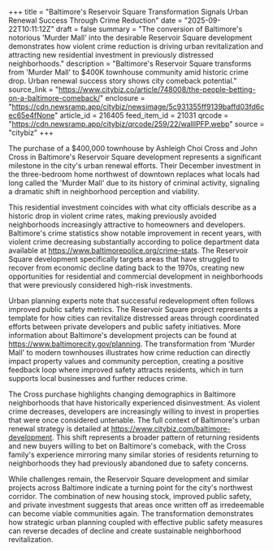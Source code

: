 +++
title = "Baltimore's Reservoir Square Transformation Signals Urban Renewal Success Through Crime Reduction"
date = "2025-09-22T10:11:12Z"
draft = false
summary = "The conversion of Baltimore's notorious 'Murder Mall' into the desirable Reservoir Square development demonstrates how violent crime reduction is driving urban revitalization and attracting new residential investment in previously distressed neighborhoods."
description = "Baltimore's Reservoir Square transforms from 'Murder Mall' to $400K townhouse community amid historic crime drop. Urban renewal success story shows city comeback potential."
source_link = "https://www.citybiz.co/article/748008/the-people-betting-on-a-baltimore-comeback/"
enclosure = "https://cdn.newsramp.app/citybiz/newsimage/5c931355ff9139baffd03fd6cec65e4fNone"
article_id = 216405
feed_item_id = 21031
qrcode = "https://cdn.newsramp.app/citybiz/qrcode/259/22/walllPFP.webp"
source = "citybiz"
+++

<p>The purchase of a $400,000 townhouse by Ashleigh Choi Cross and John Cross in Baltimore's Reservoir Square development represents a significant milestone in the city's urban renewal efforts. Their December investment in the three-bedroom home northwest of downtown replaces what locals had long called the 'Murder Mall' due to its history of criminal activity, signaling a dramatic shift in neighborhood perception and viability.</p><p>This residential investment coincides with what city officials describe as a historic drop in violent crime rates, making previously avoided neighborhoods increasingly attractive to homeowners and developers. Baltimore's crime statistics show notable improvement in recent years, with violent crime decreasing substantially according to police department data available at <a href="https://www.baltimorepolice.org/crime-stats" rel="nofollow" target="_blank">https://www.baltimorepolice.org/crime-stats</a>. The Reservoir Square development specifically targets areas that have struggled to recover from economic decline dating back to the 1970s, creating new opportunities for residential and commercial development in neighborhoods that were previously considered high-risk investments.</p><p>Urban planning experts note that successful redevelopment often follows improved public safety metrics. The Reservoir Square project represents a template for how cities can revitalize distressed areas through coordinated efforts between private developers and public safety initiatives. More information about Baltimore's development projects can be found at <a href="https://www.baltimorecity.gov/planning" rel="nofollow" target="_blank">https://www.baltimorecity.gov/planning</a>. The transformation from 'Murder Mall' to modern townhouses illustrates how crime reduction can directly impact property values and community perception, creating a positive feedback loop where improved safety attracts residents, which in turn supports local businesses and further reduces crime.</p><p>The Cross purchase highlights changing demographics in Baltimore neighborhoods that have historically experienced disinvestment. As violent crime decreases, developers are increasingly willing to invest in properties that were once considered untenable. The full context of Baltimore's urban renewal strategy is detailed at <a href="https://www.citybiz.com/baltimore-development" rel="nofollow" target="_blank">https://www.citybiz.com/baltimore-development</a>. This shift represents a broader pattern of returning residents and new buyers willing to bet on Baltimore's comeback, with the Cross family's experience mirroring many similar stories of residents returning to neighborhoods they had previously abandoned due to safety concerns.</p><p>While challenges remain, the Reservoir Square development and similar projects across Baltimore indicate a turning point for the city's northwest corridor. The combination of new housing stock, improved public safety, and private investment suggests that areas once written off as irredeemable can become viable communities again. The transformation demonstrates how strategic urban planning coupled with effective public safety measures can reverse decades of decline and create sustainable neighborhood revitalization.</p>